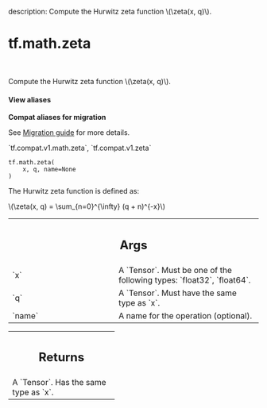 description: Compute the Hurwitz zeta function \\(\zeta(x, q)\\).

<div itemscope itemtype="http://developers.google.com/ReferenceObject">
<meta itemprop="name" content="tf.math.zeta" />
<meta itemprop="path" content="Stable" />
</div>

# tf.math.zeta

<!-- Insert buttons and diff -->

<table class="tfo-notebook-buttons tfo-api nocontent" align="left">

</table>



Compute the Hurwitz zeta function \\(\zeta(x, q)\\).

<section class="expandable">
  <h4 class="showalways">View aliases</h4>
  <p>
<b>Compat aliases for migration</b>
<p>See
<a href="https://www.tensorflow.org/guide/migrate">Migration guide</a> for
more details.</p>
<p>`tf.compat.v1.math.zeta`, `tf.compat.v1.zeta`</p>
</p>
</section>

<pre class="devsite-click-to-copy prettyprint lang-py tfo-signature-link">
<code>tf.math.zeta(
    x, q, name=None
)
</code></pre>



<!-- Placeholder for "Used in" -->

The Hurwitz zeta function is defined as:


\\(\zeta(x, q) = \sum_{n=0}^{\infty} (q + n)^{-x}\\)

<!-- Tabular view -->
 <table class="responsive fixed orange">
<colgroup><col width="214px"><col></colgroup>
<tr><th colspan="2"><h2 class="add-link">Args</h2></th></tr>

<tr>
<td>
`x`
</td>
<td>
A `Tensor`. Must be one of the following types: `float32`, `float64`.
</td>
</tr><tr>
<td>
`q`
</td>
<td>
A `Tensor`. Must have the same type as `x`.
</td>
</tr><tr>
<td>
`name`
</td>
<td>
A name for the operation (optional).
</td>
</tr>
</table>



<!-- Tabular view -->
 <table class="responsive fixed orange">
<colgroup><col width="214px"><col></colgroup>
<tr><th colspan="2"><h2 class="add-link">Returns</h2></th></tr>
<tr class="alt">
<td colspan="2">
A `Tensor`. Has the same type as `x`.
</td>
</tr>

</table>

